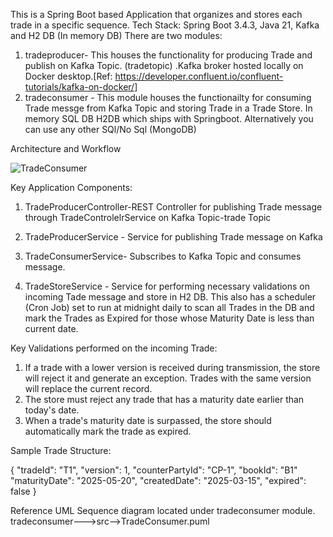 This is a Spring Boot based Application that  organizes and stores each trade in a specific sequence.
Tech Stack: Spring Boot 3.4.3, Java 21, Kafka and H2 DB (In memory DB)
There are two modules:
1) tradeproducer- This houses the functionality for producing Trade and publish on Kafka Topic. (tradetopic) .Kafka broker hosted locally on Docker desktop.[Ref: https://developer.confluent.io/confluent-tutorials/kafka-on-docker/]
2) tradeconsumer - This module houses the functionailty for consuming Trade messge  from Kafka Topic and storing Trade in a Trade Store. In memory SQL DB  H2DB which ships with Springboot. Alternatively you can use any other SQl/No Sql (MongoDB)

Architecture and Workflow

![TradeConsumer](https://github.com/user-attachments/assets/0aa49943-6071-4966-91be-8d09a3d2283a)






Key Application Components:
1) TradeProducerController-REST Controller for publishing Trade message through TradeControlelrService on Kafka Topic-trade Topic
2) TradeProducerService - Service for publishing Trade message on Kafka

3) TradeConsumerService- Subscribes to Kafka Topic and consumes message.
4) TradeStoreService - Service for performing necessary validations on incoming Tade message and store in H2 DB. This also has a scheduler (Cron Job) set to run at midnight daily to scan all Trades in the DB and mark the Trades as Expired for those whose Maturity Date is less than current date.

Key Validations performed on the incoming Trade:
1.	If a trade with a lower version is received during transmission, the store will reject it and generate an exception. Trades with the same version will replace the current record.
2.	The store must reject any trade that has a maturity date earlier than today's date.
3.	When a trade's maturity date is surpassed, the store should automatically mark the trade as expired.


Sample Trade Structure:

{
    "tradeId": "T1",
    "version": 1,
    "counterPartyId": "CP-1",
    "bookId": "B1"
    "maturityDate": "2025-05-20",
    "createdDate": "2025-03-15",
    "expired": false
}

Reference UML Sequence diagram located under tradeconsumer module. tradeconsumer--->src-->TradeConsumer.puml
